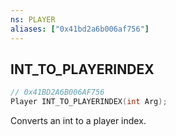 ```yaml
---
ns: PLAYER
aliases: ["0x41bd2a6b006af756"]
---
```

## INT_TO_PLAYERINDEX

```c
// 0x41BD2A6B006AF756
Player INT_TO_PLAYERINDEX(int Arg);
```

Converts an int to a player index.

